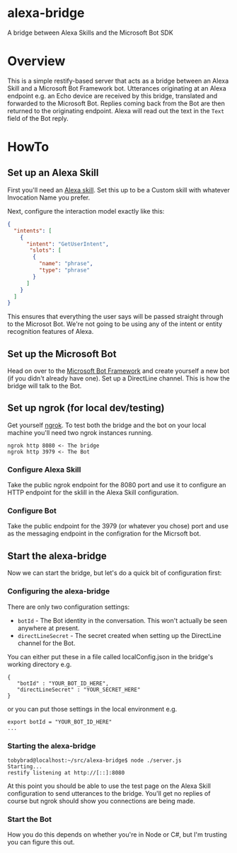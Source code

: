 # alexa-bridge

A bridge between Alexa Skills and the Microsoft Bot SDK

# Overview

This is a simple restify-based server that acts as a bridge between an Alexa Skill and a Microsoft Bot Framework bot. Utterances originating at an Alexa endpoint e.g. an Echo device are received by this bridge, translated and forwarded to the Microsoft Bot. Replies coming back from the Bot are then returned to the originating endpoint. Alexa will read out the text in the `Text` field of the Bot reply.

# HowTo

## Set up an Alexa Skill

First you'll need an [Alexa skill](https://developer.amazon.com). Set this up to be a Custom skill with whatever Invocation Name you prefer. 

Next, configure the interaction model exactly like this:
```json
{
  "intents": [
    {
      "intent": "GetUserIntent",
       "slots": [
        {
          "name": "phrase",
          "type": "phrase"
        }
      ]
    }
  ]
} 
```
This ensures that everything the user says will be passed straight through to the Microsot Bot. We're not going to be using any of the intent or entity recognition features of Alexa.

## Set up the Microsoft Bot

Head on over to the [Microsoft Bot Framework](https://dev.botframework.com/) and create yourself a new bot (if you didn't already have one). Set up a DirectLine channel. This is how the bridge will talk to the Bot.

## Set up ngrok (for local dev/testing)

Get yourself [ngrok](https://ngrok.com). To test both the bridge and the bot on your local machine you'll need two ngrok instances running.

```
ngrok http 8080 <- The bridge
ngrok http 3979 <- The Bot
```

### Configure Alexa Skill

Take the public ngrok endpoint for the 8080 port and use it to configure an HTTP endpoint for the sklill in the Alexa Skill configuration.

### Configure Bot

Take the public endpoint for the 3979 (or whatever you chose) port and use as the messaging endpoint in the configration for the Micrsoft bot.

## Start the alexa-bridge

Now we can start the bridge, but let's do a quick bit of configuration first:

### Configuring the alexa-bridge

There are only two configuration settings:

* `botId` - The Bot identity in the conversation. This won't actually be seen anywhere at present.
* `directLineSecret` - The secret created when setting up the DirectLine channel for the Bot.

You can either put these in a file called localConfig.json in the bridge's working directory e.g.
```
{
   "botId" : "YOUR_BOT_ID_HERE",
   "directLineSecret" : "YOUR_SECRET_HERE"
}
```

or you can put those settings in the local environment e.g.

```
export botId = "YOUR_BOT_ID_HERE"
...
```

### Starting the alexa-bridge

```
tobybrad@localhost:~/src/alexa-bridge$ node ./server.js
Starting...
restify listening at http://[::]:8080
```
At this point you should be able to use the test page on the Alexa Skill configuration to send utterances to the bridge. You'll get no replies of course but ngrok should show you connections are being made.

### Start the Bot

How you do this depends on whether you're in Node or C#, but I'm trusting you can figure this out.
